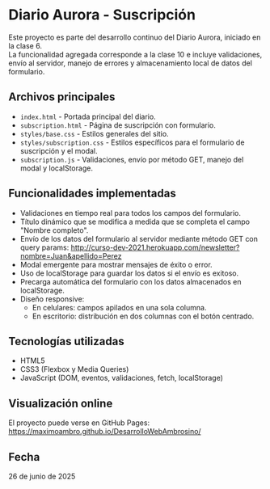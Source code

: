 # Diario Aurora - Suscripción

Este proyecto es parte del desarrollo continuo del Diario Aurora, iniciado en la clase 6.  
La funcionalidad agregada corresponde a la clase 10 e incluye validaciones, envío al servidor, manejo de errores y almacenamiento local de datos del formulario.

## Archivos principales

- `index.html` - Portada principal del diario.
- `subscription.html` - Página de suscripción con formulario.
- `styles/base.css` - Estilos generales del sitio.
- `styles/subscription.css` - Estilos específicos para el formulario de suscripción y el modal.
- `subscription.js` - Validaciones, envío por método GET, manejo del modal y localStorage.

## Funcionalidades implementadas

- Validaciones en tiempo real para todos los campos del formulario.
- Título dinámico que se modifica a medida que se completa el campo "Nombre completo".
- Envío de los datos del formulario al servidor mediante método GET con query params:
  http://curso-dev-2021.herokuapp.com/newsletter?nombre=Juan&apellido=Perez
- Modal emergente para mostrar mensajes de éxito o error.
- Uso de localStorage para guardar los datos si el envío es exitoso.
- Precarga automática del formulario con los datos almacenados en localStorage.
- Diseño responsive:
  - En celulares: campos apilados en una sola columna.
  - En escritorio: distribución en dos columnas con el botón centrado.

## Tecnologías utilizadas

- HTML5
- CSS3 (Flexbox y Media Queries)
- JavaScript (DOM, eventos, validaciones, fetch, localStorage)

## Visualización online

El proyecto puede verse en GitHub Pages:  
https://maximoambro.github.io/DesarrolloWebAmbrosino/

## Fecha

26 de junio de 2025
